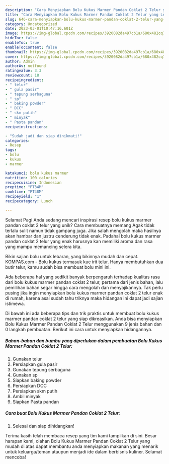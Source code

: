 ```yaml
---
description: "Cara Menyiapkan Bolu Kukus Marmer Pandan Coklat 2 Telur yang Lezat, Enak"
title: "Cara Menyiapkan Bolu Kukus Marmer Pandan Coklat 2 Telur yang Lezat, Enak"
slug: 646-cara-menyiapkan-bolu-kukus-marmer-pandan-coklat-2-telur-yang-lezat-enak
category: Uncategorized
date: 2023-03-01T10:47:16.601Z
image: https://img-global.cpcdn.com/recipes/3920082da497cb1a/680x482cq70/bolu-kukus-marmer-pandan-coklat-2-telur-foto-resep-utama.jpg
hideToc: false
enableToc: true
enableTocContent: false
thumbnail: https://img-global.cpcdn.com/recipes/3920082da497cb1a/680x482cq70/bolu-kukus-marmer-pandan-coklat-2-telur-foto-resep-utama.jpg
cover: https://img-global.cpcdn.com/recipes/3920082da497cb1a/680x482cq70/bolu-kukus-marmer-pandan-coklat-2-telur-foto-resep-utama.jpg
author: Admin
authorAv: notfound
ratingvalue: 3.3
reviewcount: 18
recipeingredient:
- " telur"
- " gula pasir"
- " tepung serbaguna"
- " sp"
- " baking powder"
- " DCC"
- " skm putih"
- " minyak"
- " Pasta pandan"
recipeinstructions:

- "Sudah jadi dan siap dinikmati!"
categories:
- Resep
tags:
- bolu
- kukus
- marmer

katakunci: bolu kukus marmer 
nutrition: 100 calories
recipecuisine: Indonesian
preptime: "PT34M"
cooktime: "PT48M"
recipeyield: "1"
recipecategory: Lunch

---
```



Selamat Pagi Anda sedang mencari inspirasi resep bolu kukus marmer pandan coklat 2 telur yang unik? Cara membuatnya memang Agak tidak terlalu sulit namun tidak gampang juga. Jika salah mengolah maka hasilnya akan hambar dan justru cenderung tidak enak. Padahal bolu kukus marmer pandan coklat 2 telur yang enak harusnya kan memiliki aroma dan rasa yang mampu memancing selera kita.


Bikin sajian bolu untuk lebaran, yang bikinnya mudah dan cepat. KOMPAS.com - Bolu kukus termasuk kue irit telur. Hanya membutuhkan dua butir telur, kamu sudah bisa membuat bolu mini ini.

Ada beberapa hal yang sedikit banyak berpengaruh terhadap kualitas rasa dari bolu kukus marmer pandan coklat 2 telur, pertama dari jenis bahan, lalu pemilihan bahan segar hingga cara mengolah dan menyajikannya. Tak perlu pusing jika ingin menyiapkan bolu kukus marmer pandan coklat 2 telur enak di rumah, karena asal sudah tahu triknya maka hidangan ini dapat jadi sajian istimewa.


Di bawah ini ada beberapa tips dan trik praktis untuk membuat bolu kukus marmer pandan coklat 2 telur yang siap dikreasikan. Anda bisa menyiapkan Bolu Kukus Marmer Pandan Coklat 2 Telur menggunakan 9 jenis bahan dan 0 langkah pembuatan. Berikut ini cara untuk menyiapkan hidangannya.

<!--inarticleads1-->

##### Bahan-bahan dan bumbu yang diperlukan dalam pembuatan Bolu Kukus Marmer Pandan Coklat 2 Telur:

1. Gunakan  telur
1. Persiapkan  gula pasir
1. Gunakan  tepung serbaguna
1. Gunakan  sp
1. Siapkan  baking powder
1. Persiapkan  DCC
1. Persiapkan  skm putih
1. Ambil  minyak
1. Siapkan  Pasta pandan




<!--inarticleads2-->

##### Cara buat Bolu Kukus Marmer Pandan Coklat 2 Telur:


1. Selesai dan siap dihidangkan!



Terima kasih telah membaca resep yang tim kami tampilkan di sini. Besar harapan kami, olahan Bolu Kukus Marmer Pandan Coklat 2 Telur yang mudah di atas dapat membantu anda menyiapkan makanan yang menarik untuk keluarga/teman ataupun menjadi ide dalam berbisnis kuliner. Selamat mencoba!
